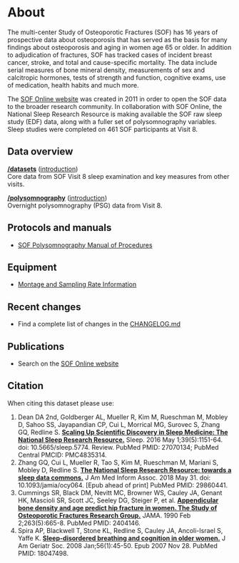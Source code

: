 # About

The multi-center Study of Osteoporotic Fractures (SOF) has 16 years of prospective data about osteoporosis that has served as the basis for many findings about osteoporosis and aging in women age 65 or older. In addition to adjudication of fractures, SOF has tracked cases of incident breast cancer, stroke, and total and cause-specific mortality. The data include serial measures of bone mineral density, measurements of sex and calcitropic hormones, tests of strength and function, cognitive exams, use of medication, health habits and much more.

The [SOF Online website](http://sof.ucsf.edu/) was created in 2011 in order to open the SOF data to the broader research community. In collaboration with SOF Online, the National Sleep Research Resource is making available the SOF raw sleep study (EDF) data, along with a fuller set of polysomnography variables.  Sleep studies were completed on 461 SOF participants at Visit 8.

## Data overview

**[/datasets](:files_path:/datasets)** ([introduction](:pages_path:/dataset-introduction.md)) <br/> Core data from SOF Visit 8 sleep examination and key measures from other visits.

**[/polysomnography](:files_path:/polysomnography)** ([introduction](:pages_path:/polysomnography-introduction.md))<br/> Overnight polysomnography (PSG) data from Visit 8.

## Protocols and manuals

- [SOF Polysomnography Manual of Procedures](:files_path:/documentation?f=SOF_Polysomnography_Manual_of_Procedures.pdf)

## Equipment
- [Montage and Sampling Rate Information](:pages_path:/montage-and-sampling-rate-information.md)

## Recent changes

- Find a complete list of changes in the [CHANGELOG.md](:pages_path:/CHANGELOG.md)

## Publications

- Search on the [SOF Online website](http://sof.ucsf.edu/interface/PubMain.asp)

## Citation

When citing this dataset please use:

1. Dean DA 2nd, Goldberger AL, Mueller R, Kim M, Rueschman M, Mobley D, Sahoo SS, Jayapandian CP, Cui L, Morrical MG, Surovec S, Zhang GQ, Redline S. [**Scaling Up Scientific Discovery in Sleep Medicine: The National Sleep Research Resource.**](https://www.ncbi.nlm.nih.gov/pubmed/27070134) Sleep. 2016 May 1;39(5):1151-64. doi: 10.5665/sleep.5774. Review. PubMed PMID: 27070134; PubMed Central PMCID: PMC4835314.
2. Zhang GQ, Cui L, Mueller R, Tao S, Kim M, Rueschman M, Mariani S, Mobley D, Redline S. [**The National Sleep Research Resource: towards a sleep data commons.**](https://www.ncbi.nlm.nih.gov/pubmed/29860441) J Am Med Inform Assoc. 2018 May 31. doi: 10.1093/jamia/ocy064. [Epub ahead of print] PubMed PMID: 29860441.
3. Cummings SR, Black DM, Nevitt MC, Browner WS, Cauley JA, Genant HK, Mascioli SR, Scott JC, Seeley DG, Steiger P, et al. [**Appendicular bone density and age predict hip fracture in women. The Study of Osteoporotic Fractures Research Group.**](http://www.ncbi.nlm.nih.gov/pubmed/2404146) JAMA. 1990 Feb 2;263(5):665-8. PubMed PMID: 2404146.
4. Spira AP, Blackwell T, Stone KL, Redline S, Cauley JA, Ancoli-Israel S, Yaffe K. [**Sleep-disordered breathing and cognition in older women.**](http://www.ncbi.nlm.nih.gov/pubmed/18047498) J Am Geriatr Soc. 2008 Jan;56(1):45-50. Epub 2007 Nov 28. PubMed PMID: 18047498.
